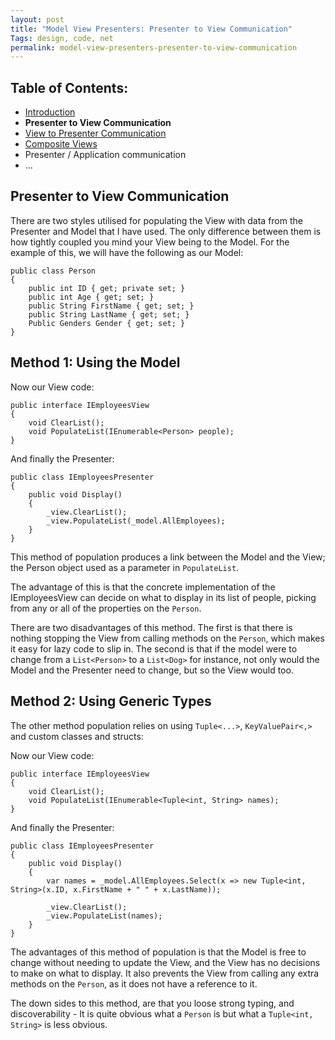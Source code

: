 ```yaml
---
layout: post
title: "Model View Presenters: Presenter to View Communication"
Tags: design, code, net
permalink: model-view-presenters-presenter-to-view-communication
---
```


Table of Contents:
------------------
* [Introduction][1]
* **Presenter to View Communication**
* [View to Presenter Communication][2]
* [Composite Views][3]
* Presenter / Application communication
* ...


Presenter to View Communication
-------------------------------

There are two styles utilised for populating the View with data from the Presenter and Model that I have used.  The only difference between them is how tightly coupled you mind your View being to the Model.  For the example of this, we will have the following as our Model:


    public class Person
    {
        public int ID { get; private set; }
        public int Age { get; set; }
        public String FirstName { get; set; }
        public String LastName { get; set; }
        Public Genders Gender { get; set; }
    }

Method 1: Using the Model
---------------

Now our View code:


    public interface IEmployeesView
    {
        void ClearList();
        void PopulateList(IEnumerable<Person> people);
    }

And finally the Presenter:


    public class IEmployeesPresenter
    {
        public void Display()
        {
            _view.ClearList();
            _view.PopulateList(_model.AllEmployees);
        }
    }

This method of population produces a link between the Model and the View; the Person object used as a parameter in `PopulateList`.  

The advantage of this is that the concrete implementation of the IEmployeesView can decide on what to display in its list of people, picking from any or all of the properties on the `Person`.  

There are two disadvantages of this method.  The first is that there is nothing stopping the View from calling methods on the `Person`, which makes it easy for lazy code to slip in.  The second is that if the model were to change from a `List<Person>` to a `List<Dog>` for instance, not only would the Model and the Presenter need to change, but so the View would too.


Method 2: Using Generic Types
-----------------------------

The other method population relies on using `Tuple<...>`, `KeyValuePair<,>` and custom classes and structs:


Now our View code:


    public interface IEmployeesView
    {
        void ClearList();
        void PopulateList(IEnumerable<Tuple<int, String> names);
    }

And finally the Presenter:


    public class IEmployeesPresenter
    {
        public void Display()
        {
            var names = _model.AllEmployees.Select(x => new Tuple<int, String>(x.ID, x.FirstName + " " + x.LastName));

            _view.ClearList();
            _view.PopulateList(names);
        }
    }

The advantages of this method of population is that the Model is free to change without needing to update the View, and the View has no decisions to make on what to display.  It also prevents the View from calling any extra methods on the `Person`, as it does not have a reference to it.  

The down sides to this method, are that you loose strong typing, and discoverability - It is quite obvious what a `Person` is but what a `Tuple<int, String>` is less obvious.

[1]: /model-view-presenter-introduction
[2]: /model-view-presenters-view-to-presenter-communication
[3]: /model-view-presenters-composite-views